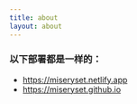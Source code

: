 ```yaml
---
title: about
layout: about
---
```

### 以下部署都是一样的：
- <https://miseryset.netlify.app>
- <https://miseryset.github.io>
